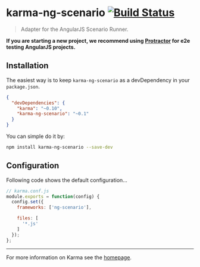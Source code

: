 # karma-ng-scenario [![Build Status](https://travis-ci.org/karma-runner/karma-ng-scenario.png?branch=master)](https://travis-ci.org/karma-runner/karma-ng-scenario)

> Adapter for the AngularJS Scenario Runner.

**If you are starting a new project, we recommend using [Protractor] for e2e testing AngularJS projects.**

## Installation

The easiest way is to keep `karma-ng-scenario` as a devDependency in your `package.json`.
```json
{
  "devDependencies": {
    "karma": "~0.10",
    "karma-ng-scenario": "~0.1"
  }
}
```

You can simple do it by:
```bash
npm install karma-ng-scenario --save-dev
```

## Configuration
Following code shows the default configuration...
```js
// karma.conf.js
module.exports = function(config) {
  config.set({
    frameworks: ['ng-scenario'],

    files: [
      '*.js'
    ]
  });
};
```

----

For more information on Karma see the [homepage].


[homepage]: http://karma-runner.github.com
[Protractor]: https://github.com/angular/protractor
